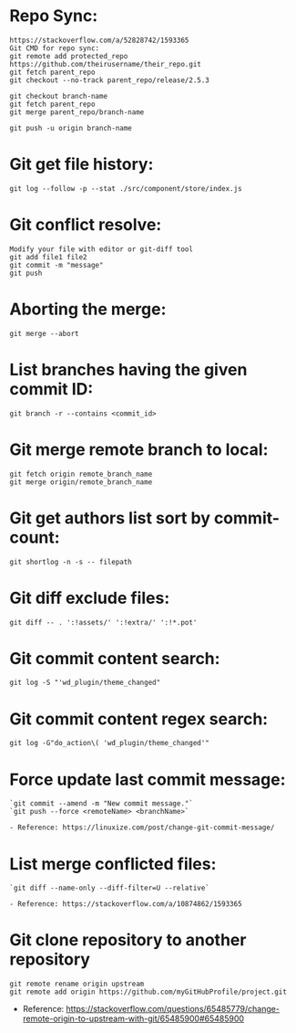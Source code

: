 # Repo Sync:
	https://stackoverflow.com/a/52828742/1593365
	Git CMD for repo sync:
	git remote add protected_repo https://github.com/theirusername/their_repo.git
	git fetch parent_repo
	git checkout --no-track parent_repo/release/2.5.3
	
	git checkout branch-name 
	git fetch parent_repo
	git merge parent_repo/branch-name
	
	git push -u origin branch-name

# Git get file history:
	git log --follow -p --stat ./src/component/store/index.js

# Git conflict resolve:
	Modify your file with editor or git-diff tool
	git add file1 file2
	git commit -m "message"
	git push

# Aborting the merge:
	git merge --abort
	
# List branches having the given commit ID:
	git branch -r --contains <commit_id>
	
# Git merge remote branch to local:
	git fetch origin remote_branch_name
	git merge origin/remote_branch_name

# Git get authors list sort by commit-count:
	git shortlog -n -s -- filepath

# Git diff exclude files:
	git diff -- . ':!assets/' ':!extra/' ':!*.pot'
	
# Git commit content search:
	git log -S "'wd_plugin/theme_changed"
	
# Git commit content regex search:
	git log -G"do_action\( 'wd_plugin/theme_changed'"
	
# Force update last commit message:
	`git commit --amend -m "New commit message."`
	`git push --force <remoteName> <branchName>`
	
	- Reference: https://linuxize.com/post/change-git-commit-message/
	
# List merge conflicted files:
	`git diff --name-only --diff-filter=U --relative`
	
	- Reference: https://stackoverflow.com/a/10874862/1593365
	
# Git clone repository to another repository
```
git remote rename origin upstream
git remote add origin https://github.com/myGitHubProfile/project.git
```
	
- Reference: https://stackoverflow.com/questions/65485779/change-remote-origin-to-upstream-with-git/65485900#65485900
	
